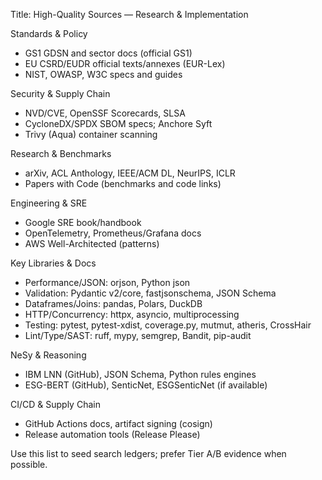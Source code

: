 Title: High-Quality Sources — Research & Implementation

Standards & Policy
- GS1 GDSN and sector docs (official GS1)
- EU CSRD/EUDR official texts/annexes (EUR-Lex)
- NIST, OWASP, W3C specs and guides

Security & Supply Chain
- NVD/CVE, OpenSSF Scorecards, SLSA
- CycloneDX/SPDX SBOM specs; Anchore Syft
- Trivy (Aqua) container scanning

Research & Benchmarks
- arXiv, ACL Anthology, IEEE/ACM DL, NeurIPS, ICLR
- Papers with Code (benchmarks and code links)

Engineering & SRE
- Google SRE book/handbook
- OpenTelemetry, Prometheus/Grafana docs
- AWS Well-Architected (patterns)

Key Libraries & Docs
- Performance/JSON: orjson, Python json
- Validation: Pydantic v2/core, fastjsonschema, JSON Schema
- Dataframes/Joins: pandas, Polars, DuckDB
- HTTP/Concurrency: httpx, asyncio, multiprocessing
- Testing: pytest, pytest-xdist, coverage.py, mutmut, atheris, CrossHair
- Lint/Type/SAST: ruff, mypy, semgrep, Bandit, pip-audit

NeSy & Reasoning
- IBM LNN (GitHub), JSON Schema, Python rules engines
- ESG-BERT (GitHub), SenticNet, ESGSenticNet (if available)

CI/CD & Supply Chain
- GitHub Actions docs, artifact signing (cosign)
- Release automation tools (Release Please)

Use this list to seed search ledgers; prefer Tier A/B evidence when possible.

